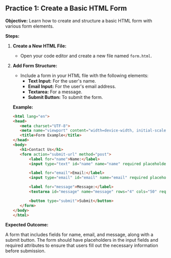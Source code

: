 ## **Practice 1: Create a Basic HTML Form**

**Objective:** Learn how to create and structure a basic HTML form with various form elements.

**Steps:**

1.  **Create a New HTML File:**
    
    -   Open your code editor and create a new file named `form.html`.
2.  **Add Form Structure:**
    
    -   Include a form in your HTML file with the following elements:
        -   **Text Input:** For the user's name.
        -   **Email Input:** For the user's email address.
        -   **Textarea:** For a message.
        -   **Submit Button:** To submit the form.
        
      **Example:**
	 ```html 
	<html lang="en">
	<head>
	    <meta charset="UTF-8">
	    <meta name="viewport" content="width=device-width, initial-scale=1.0">
	    <title>Form Example</title>
	</head>
	<body>
	    <h1>Contact Us</h1>
	    <form action="submit-url" method="post">
	        <label for="name">Name:</label>
	        <input type="text" id="name" name="name" required placeholder="Enter your name">

	        <label for="email">Email:</label>
	        <input type="email" id="email" name="email" required placeholder="Enter your email">

	        <label for="message">Message:</label>
	        <textarea id="message" name="message" rows="4" cols="50" required placeholder="Enter your message"></textarea>

	        <button type="submit">Submit</button>
	    </form>
	</body>
	</html>
	```
        
  **Expected Outcome:**

A form that includes fields for name, email, and message, along with a submit button. The form should have placeholders in the input fields and required attributes to ensure that users fill out the necessary information before submission.
<!--stackedit_data:
eyJoaXN0b3J5IjpbMTYzNDcwNTQxN119
-->